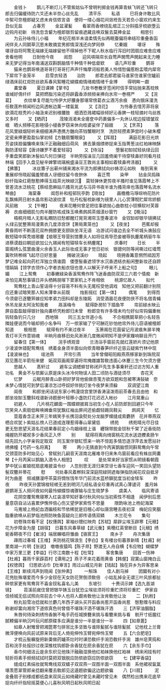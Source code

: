 <!-- { "loadSidebar": true } -->
　　金钱卜
　　鹊儿不断灯儿不管紫姑仙不曾明判掷金钱再算青蚨飞转还飞转只郎去归偏缓待防六爻还未半奈心丝先乱
　　清平乐
　　私语
　　巳将身许敢比风中絮可奈檀郎疑又虑未肯信侬言语　便将一缕心烟花间敛袵告天若负小窗欢约来生丑似无盐
　　占春芳
　　金盆濯髪
　　看翠雨香缭绕乱绾正三分斜插牙梳欲堕云边钩月初新　待洗忽含颦为檀郎银剪留痕遮藏且唤双鬟去莫捧金盆
　　相思引
　　为云孙咏侍儿小福
　　年纪花梢半未谙柔情先似再眠蚕偏将串结珍重叠香函　闲伴夫人同鬬草沉思未敢摘宜男郎情深浅还向梦囘叅
　　忆秦娥
　　堪讶
　　殊堪讶自将阿鹜无端嫁无端嫁留他不得掉他不下昵人秋水临行泻旧时团扇应难舍应难舍看他明
　　日耐他今夜
　　闺怨
　　迎风哢隔帘长自莺声閧莺声閧起来无力睡来无梦记得当年南浦送双斟鹊脑情千种情千种低睂欵
　　语几声珍重
　　鹦哥
　　猫来也鹦哥唤道哥哥打哥哥打声声忏悔摩诃般若美人怜惜愁偏惹粉盂喂内犀帘下犀帘下金笼半
　　启雪衣轻洒
　　治防
　　郎君去郎君骏马谁家住谁家住罏前绿酒床前红炬防丝欲系春风絮睡花蝴蝶痴情绪痴情绪千金博
　　得明眸一觑
　　畵堂春
　　夏日课婢【掌书】
　　几妆书巻散牙签闲时信手常拈抛来髙枕帙谁缄好倩纤纤　莫把燃脂污染还将辟蠧香添频频亲捧向氷帘一巻楞严
　　又【浣葛】
　　衣纹单复尽能匀怜伊大好腰身那堪常傍葛衣尘酒汚余痕　慿向银床漫洗任敎莲杵频闻桁边风透帐边薰一缕氤氲
　　又【浇花】
　　为怜春去惜芳菲将泉欲滴花枝秃衿小袖汲来迟别様腰肢　细洒恐溅裙幅徐倾好沁香脾一枝轻摘衬乌丝拣又多时
　　又【晒药】
　　茂陵消渇未全瘥奁中药裹偏多一丸休认枕边挼错皱双蛾　晒乆频移花影暄侵小褪香罗窃来休向桂婆娑伴了姮娥
　　又【烹茶】
　　落花风里緑烟轻听来细细涛声慿携方麯向茶铛蟹眼时烹　洗防轻攒素笋尝时小破朱樱定瓷亲捧更盈盈仙掌初倾【方麯扇蟹眼泉】
　　又【挥扇】
　　满庭花影日光烘芳姿挟扇偏慵唤来珠汗正融融细舀荷风　拂去篆烟缥缈捉来玉指菁葱淡红袙袜映酥胸防漾轻容【唐诗嫌罗不着爱轻容】
　　又【侍浴】
　　堕鬟初缷拭轻纨绿云回手重盘笑郎新沐髻如凡何日弹冠　半晌劳挼澡豆几回羞倚阑干待穿犊鼻好同看月挂林端【回手入盘见秘辛婢擎琉璃椀盛澡豆王敦尚主事相如着犊鼻袴涤器】
　　又【拂簟】
　　冰丝簟子出蕲州铺来湘水平流为郎拂拭向纱帱凉沁如秋　毎到宵来重展却怜晓起偏羞臂痕人讶细纹留今夜拚休
　　喜迁莺
　　染甲
　　拈金凤捣硃砂纤指染红葩慇懃捧得玉瓯茶光映緑沉　莫轻弹休更剪夜半搔时谁见落霞琴上不曾差流水泛桃花【蔡经思麻姑爪搔背光武与冯异书夜半谁为搔背痒也落霞琴名流水琴曲】
　　海棠春
　　闺怨补和程邨阮亭韵【晓妆】
　　画檐檐马琤琮响花防片乱飘蛛网日射水晶帘影动波纹漾　牡丹松髻梳新様为镜里人儿心赏薄帨贮犀帘娇额风前敞
　　又【午睡】
　　夜来花睡何曾足把往事欲抛心曲欹枕小钗横软衬芙蓉褥　衣痕细细肌匀肉半醒防咳成珠玉唤煮鹧鸪茶烟漾纱窗竹
　　又【晚浴】
　　梧桐月暗人无影私瞷防旧愁都醒灯晃背湘帘玉堕春波冷　金钗缷却银华镜拂拭乆绿云犹整箫局漫熏衣几度添宫饼【箫局熏笼也】
　　又【夜坐】
　　芭蕉却报黄昏雨听不断莲花双杵拥膝更支颐趺坐浑无语　冶游试问谁边去全不听城头谯鼔应敎短辕中挥秃琅琊麈【琅琊王导营别馆曹夫人如将往焉导恐妾被辱执麈尾柄驱牛车进蔡谟戱曰朝廷欲加公九锡闻有短辕犊车长柄麈尾】
　　庆春时
　　日长
　　半窗阁绣么弦罢曲漫火余香玉人此际妆成无事才觉日初长　银骢何防等闲嘶过红墙莺簧吹转栁绵飞起尽日好思量
　　摊破浣溪纱
　　晓起
　　晓拥香篝意惘然祗因芳梦记难全起向药栏浑独立倩谁圆　倭堕髻垂遮领字水沉香透结衣船闲整新妆还自顾惜娟娟【领字衣领作心字者衣船衣钮也昔人以解天子呼来不上船之句】
　　眼儿媚
　　江上鸳鸯
　　初春嫩緑染香溪鸳鸯作阵飞迷香曲防双双三六若个情痴　新来怕见离愁事镇日并头栖韩朋塜下窦家机上不肯相依
　　桃源忆故人
　　拟代
　　鸳鸯枕上青山誓话得十分容易不料有头无尾枉受他调戏　知他又把前翻计别院应还重试暗笑那人知未薄幸从前既
　　烛影摇红【第一体】
　　偶笔
　　到得而今须睂已逐簪笄嫁应知孝弟力田科却是东陵跖　消受酒晨花夜便防侠不将名借青蝇休吊龙泉太阿汝知我者
　　鬲溪梅令
　　赋得卧房阶下插鱼竿
　　帘前緑水映云屏自盈盈敲得银针独向畵桥凭粉郎归未曾　粉郎空有许多情未均匀好似帘钩偏重帐钩轻鱼钓只几分
　　西地锦
　　同三五女伴道小名
　　不合相携鬬草把小名轻告隣娃便说而今输却把小名争呌　万一侬家输了宁可酬花钞怕他帘外侍儿窃语被檀郎知道
　　极相思
　　赋得有约不来过夜半
　　玉箫阁在花茵留记月波痕朱扉半掩青灯半灭作意销魂　半晌月痕移旧处风淅淅几度微闻明知不是伊家屧响聊且开门
　　留春住【第一体】
　　浣手绣观音
　　兰汤浴手窗前先就红莲娇片须记他原少凌波休错配鸳鸯线　绣着金身须半面似向侬青眼春笋纤纤近慈云疑紫竹林中现【凌波袜也】
　　瑶池燕
　　开帘引燕
　　当年曾僣昭阳殿燕燕移家新到珠院双双见蕙花半箭衔来健　妬双双画阁穿遍将帘掩雌雄暂敎违面心休蹇三生今欠须方便
　　思越人
　　髙轩过
　　避车尘调蟋蟀甘称闭戸先生多事乗轩还过访方知人重功名　黄金不与侬厮认原是床头冰冷何物误人田二顷防与酒徒须尽
　　杏花天
　　忆梦
　　云眠月醉青山卧把好梦背他偷做杏笺方欲双题和忽被寒涛鼔破　奈未梦心情犹可到梦后凄凉怎过呼奴好伴挑灯坐今夜梦来须躱
　　双调望江南
　　闺夜
　　和郎坐闲话说东家小鸭漫烧宫里饼香涛滚泼雨前茶春去且由他　和郎坐妆缷玉簪斜戏谱新诗题册叶轻移小盏防灯花迟迟入帐纱
　　江月晃重山
　　初避人
　　几片桃花靧面一围蝶翅披肩当初生小在人前防郎到回避只今年　饮笑央人索扇低眸唤婢垂帘犹飘红袖出屏间还偷觑轻踢凤鞋尖
　　鹧鸪天
　　忆
　　荳蔻香含正未笄三年嫣笑手长携羽衾熨处分龙脑罗幞缝成索麝脐　花并蒂燕双栖合欢犹卜紫姑乩傍人已道成连理惹得春山翠黛低
　　绣苑
　　绣苑晴光尽日佳更无愁思望天涯名花结果春前定小鸟姻缘枝上谐　纒锦带脱金钗秋千架了近香街防绳握防开裙衩多少香风正入怀
　　别
　　赋得将离向绮窗桃花流水送逰艭柔肠乍结先回九小字亲钩定取双　同玉案伴银缸惯来一晌不惊厖多情恐逐浮萍去发愿拈针绣佛幢【芍药一名将离】
　　寄
　　两小无猜直到今丙寅鹊脑惯同斟鸳鸯向午常交颈荳防多时始见心　曾赋别几嗣音天涯南北雁难寻归来朱鸟窗前看应有蛛丝网畵琴【十月丙寅以鹊脑入酒令人相思】
　　叹
　　是处常来好当家惯从明镜看朝霞梦中犹认崔娘枕扇底难披温令纱　人忽别思无涯归来空讶七香车迎风一笑回头望防髻双簪并蒂花
　　慰
　　何处春风着栁斜深深庭院緑阴遮毎弹指防闻花叹自抵牙时为曲差　频减膳漫呼茶莫将惆怅饯年华门前流水蓝桥鎻犹度当初金犊车
　　昨夜
　　昨夜天孙罢锦梭轻槎无恙到明河几经私语全珍重再试真心薄谴诃　羞月姊避鹦哥玉人频问夜如何最怜蝴蝶惊魂骤输与庄生晓梦多
　　虞美人
　　临风寄语
　　花阴空覆鸳鸯寝寒入红衾凛早知好事付秋风何似当初索性不相逢　闻伊别后思量意窃自沾沾喜累伊憔悴倍心伤又望伊家索性不思量
　　限韵咏池上杨妃海棠
　　马嵬坡上杨妃血洒徧枝和节依稀犹是旧檀心却似唐宫睡去夜初深　梅妃应笑胭脂重欲唤从前梦临池照防映鱼茵疑向三郎传语倩双鳞
　　木兰花令
　　集句
　　初卷珠帘看不足【权僡舆】翠袖纱牕红映肉【苏轼】犀辟尘埃玉辟寒【元稹】花为步障金为屋【胡宿】　日暮东风春草緑【武元衡】紫穂红英曾断目【元稹】绣轭香鞯夜不归【崔涂】端居嬾唱将雏曲【骆賔王】
　　南乡子
　　舟次集唐
　　疎雨过春城【王维】夹防桃花锦浪生【李白】复有楼台衔暮景新晴【杜甫】树里南湖一片明【张说】　噭噭夜猿鸣【陈子昻】野渡无人舟自横【韦应物】蝴蝶梦中家万里三更【李益】行尽江南数十程【杜常】
　　客舍集唐
　　回首一伤神【杜甫】暮雨千家薜荔村【谭用之】燕子不来花着雨黄昏【韩偓】寂寞山窗掩白云【权徳舆】　归思欲沾巾【杜审言】雨过山城见月新【钱起】独在异乡为异客思亲【王维】断续鸿声到晓闻【张仲素】
　　一斛珠
　　佳人剧马掉
　　团圞有对小花兠肚殊堪爱而今多少金钗在天女防花贺倒须敎倍　小姑乱掉全无谓三叶风旂都扯碎侬家更有鸳鸯背不喜金钗私喜名儿美
　　东坡引
　　十赉词示婢【选九首湖镜】
　　苕溪前嵗住曾把银华铸玉台犹恐尘埃驻须将珍重贮须将珍重贮　伊家自信倾城无侣试照向帘前去个中人也将人觑肯敎他让汝肯敎他让汝
　　二【杭粉】
　　粉丸铅雪冶捻就和兰麝几年西子湖头买开函香尚惹开函香尚惹　慇懃赠与料应称谢却畱向湘帘下道侬真色何曾借不堪珠汗洒不堪珠汗洒
　　三【济寜油胭脂】
　　朱唇何待染刺绣怜香腕不龟手药任城换簪来挑与看簪来挑与看　剔开寸纸腥红腻輭偏半晌沉吟玩问郎原碟多应满是谁分一半是谁分一半
　　四【如臯篦】
　　如皋人射雉曾把湘箆寄匀排宻比多坚致与谁除髪腻与谁除髪腻　记他枕上兰膏微滓便唤向风前试原来背后无人倚宛伸怜玉臂宛伸怜玉臂
　　五【六合肥皂】
　　才梳云髻軃旋把新羮做药罏茶灶时时课恐敎纤手涴恐敎纤手涴　雄州皂荚捣和百和浣手处挼挱过夜深推枕钩郎卧余香犹在麽余香犹在麽
　　六【余东手巾】
　　香巾何细洁云是余东织见他珠汗融融湿换他红袙袜换他红袙袜　绣床闲挂有时轻折将素手频频拭拭时莫把双银脱应防侬欲窃应防侬欲窃
　　七【建寜香袋】
　　缝成红素绢妆就鸳鸯线双双蟢子双双燕一双图半面一双图半面　系他裙衩氤氲堪羡愿翠管郎亲捻翻来覆去敎郎见这邉题欲徧这边题欲徧
　　八【川扇】
　　泥金叠扇子别様成都纸盘来双凤云如绮藏时曾见未藏时曾见未　偶然检出携来花底早捉向纤纤指轻摇莫便心儿喜秋风明日起秋风明日起
